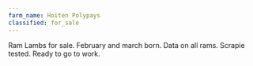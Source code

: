 ```yaml
---
farm_name: Hoiten Polypays
classified: for_sale
---
```


Ram Lambs for sale. February and march born. Data  on all rams. Scrapie tested. Ready to go to work.
